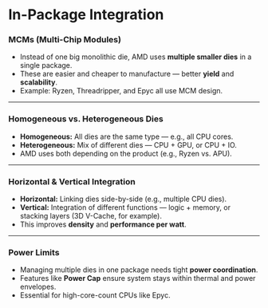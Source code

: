 # In-Package Integration

### MCMs (Multi-Chip Modules)

* Instead of one big monolithic die, AMD uses **multiple smaller dies** in a single package.
* These are easier and cheaper to manufacture — better **yield** and **scalability**.
* Example: Ryzen, Threadripper, and Epyc all use MCM design.

---

### Homogeneous vs. Heterogeneous Dies

* **Homogeneous:** All dies are the same type — e.g., all CPU cores.
* **Heterogeneous:** Mix of different dies — CPU + GPU, or CPU + IO.
* AMD uses both depending on the product (e.g., Ryzen vs. APU).

---

### Horizontal & Vertical Integration

* **Horizontal:** Linking dies side-by-side (e.g., multiple CPU dies).
* **Vertical:** Integration of different functions — logic + memory, or stacking layers (3D V-Cache, for example).
* This improves **density** and **performance per watt**.

---

### Power Limits

* Managing multiple dies in one package needs tight **power coordination**.
* Features like **Power Cap** ensure system stays within thermal and power envelopes.
* Essential for high-core-count CPUs like Epyc.
